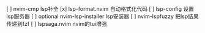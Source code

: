 [ ] nvim-cmp lsp补全
[x] lsp-format.nvim 自动格式化代码
[ ] lsp-config 设置lsp服务器
[ ] optional nvim-lsp-installer lsp安装器
[ ] nvim-lspfuzzy 把lsp结果传递到fzf
[ ] lspsaga.nvim nvim的tui增强
